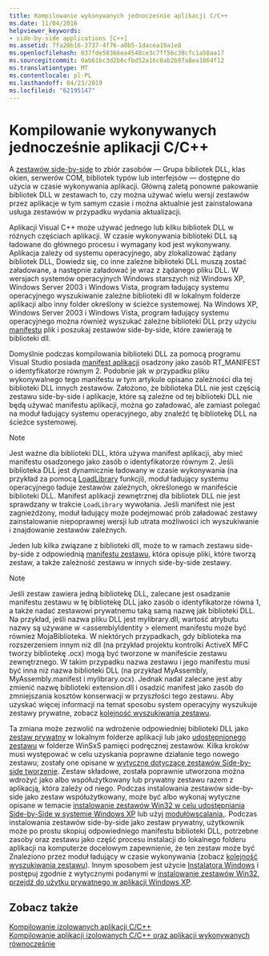 ```yaml
---
title: Kompilowanie wykonywanych jednocześnie aplikacji C/C++
ms.date: 11/04/2016
helpviewer_keywords:
- side-by-side applications [C++]
ms.assetid: 7fa20b16-3737-4f76-a0b5-1dacea19a1e8
ms.openlocfilehash: 037fde58366ea4548ce3c7ff56c38cfc1a58aa17
ms.sourcegitcommit: 0ab61bc3d2b6cfbd52a16c6ab2b97a8ea1864f12
ms.translationtype: MT
ms.contentlocale: pl-PL
ms.lasthandoff: 04/23/2019
ms.locfileid: "62195147"
---
```

# <a name="building-cc-side-by-side-assemblies"></a>Kompilowanie wykonywanych jednocześnie aplikacji C/C++

A [zestawów side-by-side](/windows/desktop/SbsCs/about-side-by-side-assemblies-) to zbiór zasobów — Grupa bibliotek DLL, klas okien, serwerów COM, bibliotek typów lub interfejsów — dostępne do użycia w czasie wykonywania aplikacji. Główną zaletą ponowne pakowanie bibliotek DLL w zestawach to, czy można używać wielu wersji zestawów przez aplikacje w tym samym czasie i można aktualnie jest zainstalowana usługa zestawów w przypadku wydania aktualizacji.

Aplikacji Visual C++ może używać jednego lub kilku bibliotek DLL w różnych częściach aplikacji. W czasie wykonywania biblioteki DLL są ładowane do głównego procesu i wymagany kod jest wykonywany. Aplikacja zależy od systemu operacyjnego, aby zlokalizować żądany bibliotek DLL, Dowiedz się, co inne zależne biblioteki DLL muszą zostać załadowane, a następnie załadować je wraz z żądanego pliku DLL. W wersjach systemów operacyjnych Windows starszych niż Windows XP, Windows Server 2003 i Windows Vista, program ładujący systemu operacyjnego wyszukiwanie zależne biblioteki dll w lokalnym folderze aplikacji albo inny folder określony w ścieżce systemowej. Na Windows XP, Windows Server 2003 i Windows Vista, program ładujący systemu operacyjnego można również wyszukać zależne biblioteki DLL przy użyciu [manifestu](/windows/desktop/sbscs/manifests) plik i poszukaj zestawów side-by-side, które zawierają te biblioteki dll.

Domyślnie podczas kompilowania biblioteki DLL za pomocą programu Visual Studio posiada [manifest aplikacji](/windows/desktop/SbsCs/application-manifests) osadzony jako zasób RT_MANIFEST o identyfikatorze równym 2. Podobnie jak w przypadku pliku wykonywalnego tego manifestu w tym artykule opisano zależności dla tej biblioteki DLL innych zestawów. Założono, że biblioteka DLL nie jest częścią zestawu side-by-side i aplikacje, które są zależne od tej biblioteki DLL nie będą używać manifestu aplikacji, można go załadować, ale zamiast polegać na moduł ładujący systemu operacyjnego, aby znaleźć tę bibliotekę DLL na ścieżce systemowej.

> [!NOTE]
> Jest ważne dla biblioteki DLL, która używa manifest aplikacji, aby mieć manifestu osadzonego jako zasób o identyfikatorze równym 2. Jeśli biblioteka DLL jest dynamicznie ładowany w czasie wykonywania (na przykład za pomocą [LoadLibrary](/windows/desktop/api/libloaderapi/nf-libloaderapi-loadlibrarya) funkcji), moduł ładujący systemu operacyjnego ładuje zestawów zależnych, określonego w manifeście biblioteki DLL. Manifest aplikacji zewnętrznej dla bibliotek DLL nie jest sprawdzany w trakcie `LoadLibrary` wywołania. Jeśli manifest nie jest zagnieżdżony, moduł ładujący może podejmować prób załadować zestawy zainstalowanie niepoprawnej wersji lub utrata możliwości ich wyszukiwanie i znajdowanie zestawów zależnych.

Jeden lub kilka związane z biblioteki dll, może to w ramach zestawu side-by-side z odpowiednią [manifestu zestawu](/windows/desktop/SbsCs/assembly-manifests), która opisuje pliki, które tworzą zestaw, a także zależność zestawu w innych side-by-side zestawy.

> [!NOTE]
> Jeśli zestaw zawiera jedną bibliotekę DLL, zalecane jest osadzanie manifestu zestawu w tę bibliotekę DLL jako zasób o identyfikatorze równa 1, a także nadać zestawowi prywatnemu taką samą nazwę jak biblioteki DLL. Na przykład, jeśli nazwa pliku DLL jest mylibrary.dll, wartość atrybutu nazwy są używane w \<assemblyIdentity > element manifestu może być również MojaBiblioteka. W niektórych przypadkach, gdy biblioteka ma rozszerzeniem innym niż dll (na przykład projektu kontrolki ActiveX MFC tworzy bibliotekę .ocx) mogą być tworzone w manifeście zestawu zewnętrznego. W takim przypadku nazwa zestawu i jego manifestu musi być inna niż nazwa biblioteki DLL (na przykład MyAssembly, MyAssembly.manifest i mylibrary.ocx). Jednak nadal zalecane jest aby zmienić nazwę biblioteki extension.dll i osadzić manifest jako zasób do zmniejszania kosztów konserwacji w przyszłości tego zestawu. Aby uzyskać więcej informacji na temat sposobu system operacyjny wyszukuje zestawy prywatne, zobacz [kolejność wyszukiwania zestawu](/windows/desktop/SbsCs/assembly-searching-sequence).

Ta zmiana może zezwolić na wdrożenie odpowiedniej biblioteki DLL jako [zestaw prywatny](/windows/desktop/Msi/private-assemblies) w lokalnym folderze aplikacji lub jako [udostępnionego zestawu](/windows/desktop/Msi/shared-assemblies) w folderze WinSxS pamięci podręcznej zestawów. Kilka kroków musi występować w celu uzyskania poprawne działanie tego nowego zestawu; zostały one opisane w [wytyczne dotyczące zestawów Side-by-side tworzenie](/windows/desktop/SbsCs/guidelines-for-creating-side-by-side-assemblies). Zestaw składowe, została poprawnie utworzona można wdrożyć jako albo współużytkowany lub prywatny zestawu razem z aplikacją, która zależy od niego. Podczas instalowania zestawów side-by-side jako zestaw współużytkowany, może być albo wykonaj wytyczne opisane w temacie [instalowanie zestawów Win32 w celu udostępniania Side-by-Side w systemie Windows XP](/windows/desktop/Msi/installing-win32-assemblies-for-side-by-side-sharing-on-windows-xp) lub użyj [modułówscalania,](/windows/desktop/msi/merge-modules). Podczas instalowania zestawów side-by-side jako zestaw prywatny, użytkownik może po prostu skopiuj odpowiedniego manifestu biblioteki DLL, potrzebne zasoby oraz zestawu jako część procesu instalacji do lokalnego folderu aplikacji na komputerze docelowym zapewnienie, że ten zestaw może być Znaleziono przez moduł ładujący w czasie wykonywania (zobacz [kolejność wyszukiwania zestawu](/windows/desktop/SbsCs/assembly-searching-sequence)). Innym sposobem jest użycie [Instalatora Windows](/windows/desktop/Msi/windows-installer-portal) i postępuj zgodnie z wytycznymi podanymi w [instalowanie zestawów Win32, przejdź do użytku prywatnego w aplikacji Windows XP](/windows/desktop/Msi/installing-win32-assemblies-for-the-private-use-of-an-application-on-windows-xp).

## <a name="see-also"></a>Zobacz także

[Kompilowanie izolowanych aplikacji C/C++](building-c-cpp-isolated-applications.md)<br/>
[Kompilowanie aplikacji izolowanych C/C++ oraz aplikacji wykonywanych równocześnie](building-c-cpp-isolated-applications-and-side-by-side-assemblies.md)
